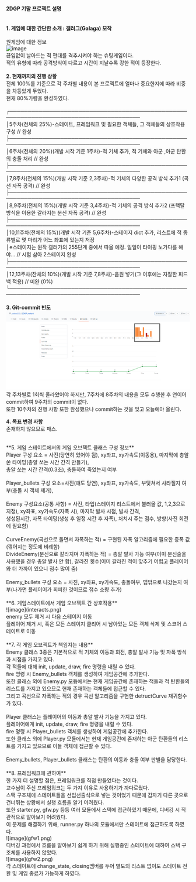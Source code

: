 **2DGP 기말 프로젝트 설명**
<br><br><br>
**1. 게임에 대한 간단한 소개 : 갤러그(Galaga) 모작**
<br><br>
원게임에 대한 정보<br>  ![image](ex1.png)<br>
끊임없이 날아드는 적 편대를 격추시켜야 하는 슈팅게임이다.<br>
적의 유형에 따라 공격방식이 다르고 시간이 지날수록 강한 적이 등장한다.<br>
<br>
**2. 현재까지의 진행 상황**<br>
전체 100%를 기준으로 각 주차별 내용이 본 프로젝트에 얼마나 중요한지에 따라 비중을 차등있게 두었다.<br>
현재 80%가량을 완성하였다.
<br><br>
┌──────────────────────────────────────────────────────────────────────────────────────<br>
│5주차(전체의 25%)-스테이트, 프레임워크 및 필요한 객체들, 그 객체들의 상호작용 구성 // 완성                          <br>
├──────────────────────────────────────────────────────────────────────────────────────<br>
│6주차(전체의 20%)(개발 시작 기준 1주차)-적 기체 추가, 적 기체와 아군 ,아군 탄환의 충돌 처리  // 완성                 <br>
├──────────────────────────────────────────────────────────────────────────────────────<br>
│7,8주차(전체의 15%)(개발 시작 기준 2,3주차)-적 기체의 다양한 공격 방식 추가1  (곡선 자폭 공격)  // 완성             <br>
├──────────────────────────────────────────────────────────────────────────────────────<br>
│8,9주차(전체의 15%)(개발 시작 기준 3,4주차)-적 기체의 공격 방식 추가2 (프랙탈 방식을 이용한 갈라지는 분신 자폭 공격) // 완성 <br>
├──────────────────────────────────────────────────────────────────────────────────────<br>
│10,11주차(전체의 15%)(개발 시작 기준 5,6주차)-스테이지 dict 추가, 리스트에 적 종류별로 몇 마리가 어느 좌표에 있는지 저장    <br>
│※스테이지는 원작 갤러가의 255단계 중에서 따올 예정. 일일이 타이핑 노가다를 해야...  		// 시험 삼아 2스테이지 완성   	<br>
├──────────────────────────────────────────────────────────────────────────────────────<br>
│12,13주차(잔체의 10%)(개발 시작 기준 7,8주차)-음원 넣기(그 이후에는 자잘한 피드백 적용) 	// 미완 (0%)              <br>
└──────────────────────────────────────────────────────────────────────────────────────<br>
<br>
**3. Git-commit 빈도**
<br>
![image](commits_count.png)<br>
각 주차별로 1회씩 올라왔어야 하지만, 7주차에 8주차의 내용을 모두 수행한 후 연이어 commit하여 9주차의 commit이 없다.<br>
또한 10주차의 진행 사항 또한 완성했으나 commit하는 것을 잊고 오늘에야 올린다.<br>

**4. 목표 변경 사항**<br>
존재하지 않으므로 패스.<br>

<br>
**5. 게임 스테이트에서의 게임 오브젝트 클래스 구성 정보**<br>
Player 구성 요소 = 사진(당연히 있어야 됨), xy좌표, xy가속도(이동용), 마지막에 총알 쏜 타이밍(총알 쏘는 시간 간격 만들기),<br>
총알 쏘는 시간 간격(0.3초), 충돌하여 죽었는지 여부<br>
<br>
Player_bullets 구성 요소=사진(얘도 당연), xy좌표, xy가속도, 부딫쳐서 사라질지 여부(충돌 시 객체 제거),<br>
<br>
Enemy 구성요소(공통 사항) = 사진, 타입(스테이지 리스트에서 불러올 값, 1,2,3으로 지정), xy좌표, xy가속도(자폭 시), 마지막 발사 시점, 발사 간격,<br>
생성된시간, 자폭 타이밍(생성 후 일정 시간 후 자폭), 처치시 주는 점수, 방향(사진 회전에 필요함)<br>
<br>
CurveEnemy(곡선으로 돌면서 자폭하는 적) = 구현된 자폭 알고리즘에 필요한 증폭 값(꺾어지는 정도에 비례함)<br>
DivideEnemy(분신으로 갈라지며 자폭하는 적) = 총알 발사 가능 여부(이미 분신술을 사용했을 경우 총알 발사 안 함), 갈라진 횟수(이미 갈라진 적이 맞추기 어렵고 플레이어와 더 가까이 있으니 점수 많이 줌)<br>
<br>
Enemy_bullets 구성 요소 = 사진, xy좌표, xy가속도, 충돌여부, 맵밖으로 나갔는지 여부(나가면 플레이어가 회피한 것이므로 점수 소량 추가)<br>
<br>
**6. 게임스테이트에서 게임 오브젝트 간 상호작용**<br>
![image](interacts.png)<br>
enemy 모두 제거 시 다음 스테이지 이동<br>
플레이어 제거 시, 혹은 모든 스테이지 클리어 시 남아있는 모든 객체 삭제 및 스코어 스테이트로 이동<br>
<br>
**7. 각 게임 오브젝트가 책임지는 내용**<br>
Enemy 클래스 3종은 기본적으로 적 기체의 이동과 회전, 총알 발사 기능 및 자폭 방식과 시점을 가지고 있다.<br>
각 적들에 대해 init, update, draw, fire 명령을 내릴 수 있다.<br>
fire 명령 시 Enemy_bullets 객체를 생성하여 게임공간에 추가한다.<br>
또한 클래스 외에 Enemy.py 모듕에서는 현재 게임공간에 존재하는 적들과 적 탄환들의 리스트를 가지고 있으므로 현재 존재하는 객체들에 접근할 수 있다.<br>
그리고 곡선으로 자폭하는 적의 경우 곡선 알고리즘을 구현한 detructCurve 재귀함수가 있다.<br>
<br>
Player 클래스는 플레이어의 이동과 총알 발사 기능을 가지고 있다.<br>
플레이어에게 init, update, draw, fire 명령을 내릴 수 있다.<br>
fire 명령 시 Player_bullets 객체를 생성하여 게임공간에 추가한다.<br>
또한 클래스 외에 Player.py 모듈에서는 현재 게임공간에 존재하는 아군 탄환들의 리스트를 가지고 있으므로 이들 객체에 접근할 수 있다.<br>
<br>
Enemy_bullets, Player_bullets 클래스는 탄환의 이동과 충돌 여부 판별을 담당한다.<br>
<br>
**8. 프레임워크에 관하여**<br>
한 가지 더 설명할 점은, 프레임워크를 직접 만들었다는 것이다.<br>
교수님이 주신 프레임워크는 두 가지 이유로 사용하기가 까다로웠다.<br>
스택 구조체에 스테이트들을 선입선출식으로 넣는 것이었기 때문에 갑자기 다른 곳으로 건너뛰는 상황에서 실행 흐름을 알기 어려웠다.<br>
또한 starter.py, gfw.py 등등 여러 모듈에서 스택에 접근하였기 때문에, 디버깅 시 직관적으로 알아보기 어려웠다.<br>
이 문제를 해결하기 위해, runner.py 하나의 모듈에서만 스테이트에 접근하도록 하였다.<br>
![image](gfw1.png)<br>
디버깅 과정에서 흐름을 알아보기 쉽게 하기 위해 실행중인 스테이트에 대하여 스택 구조체를 사용하지 않았다.<br>
![image](gfw2.png)<br>
각 스테이트에 change_state, closing멤버를 두어 별도의 리스트 없이도 스테이트 전환 및 게임 종료가 가능하게 하였다.<br>




